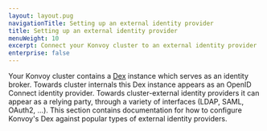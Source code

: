 ```yaml
---
layout: layout.pug
navigationTitle: Setting up an external identity provider
title: Setting up an external identity provider
menuWeight: 10
excerpt: Connect your Konvoy cluster to an external identity provider
enterprise: false
---
```


Your Konvoy cluster contains a [Dex](https://github.com/dexidp/dex) instance which serves as an identity broker.
Towards cluster internals this Dex instance appears as an OpenID Connect identity provider.
Towards cluster-external identity providers it can appear as a relying party, through a variety of interfaces (LDAP, SAML, OAuth2, ...).
This section contains documentation for how to configure Konvoy's Dex against popular types of external identity providers.
